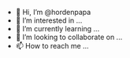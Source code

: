 - 👋 Hi, I’m @hordenpapa
- 👀 I’m interested in ...
- 🌱 I’m currently learning ...
- 💞️ I’m looking to collaborate on ...
- 📫 How to reach me ...

<!---
hordenpapa/hordenpapa is a ✨ special ✨ repository because its `README.md` (this file) appears on your GitHub profile.
You can click the Preview link to take a look at your changes.
--->
